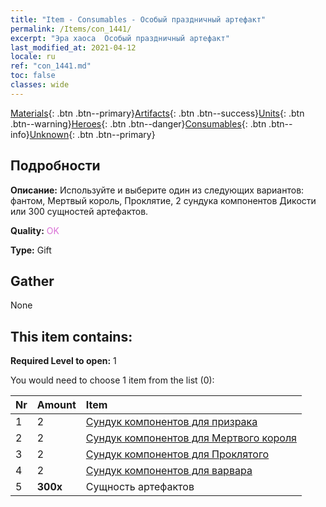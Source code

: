 ```yaml
---
title: "Item - Consumables - Особый праздничный артефакт"
permalink: /Items/con_1441/
excerpt: "Эра хаоса  Особый праздничный артефакт"
last_modified_at: 2021-04-12
locale: ru
ref: "con_1441.md"
toc: false
classes: wide
---
```

 [Materials](/ru/Items/){: .btn .btn--primary}[Artifacts](/ru/Items/Artifacts/){: .btn .btn--success}[Units](/ru/Items/Units/){: .btn .btn--warning}[Heroes](/ru/Items/Heroes/){: .btn .btn--danger}[Consumables](/ru/Items/Consumables/){: .btn .btn--info}[Unknown](/ru/Items/Unknown/){: .btn .btn--primary}

## Подробности
 **Описание:** Используйте и выберите один из следующих вариантов: фантом, Мертвый король, Проклятие, 2 сундука компонентов Дикости или 300 сущностей артефактов.

 **Quality:** <span style="color: #DA70D6">OK</span>

 **Type:** Gift

## Gather

  None

## This item contains:

 **Required Level to open:** 1

 You would need to choose 1 item from the list (0):

  | Nr | Amount |     Item    |
  |:---|:-------|:------------|
  | 1 | 2 | [Сундук компонентов для призрака](/ru/Items/con_1339/) | 
  | 2 | 2 | [Сундук компонентов для Мертвого короля](/ru/Items/con_1340/) | 
  | 3 | 2 | [Сундук компонентов для Проклятого](/ru/Items/con_1341/) | 
  | 4 | 2 | [Сундук компонентов для варвара](/ru/Items/con_1342/) | 
  | 5 |  **300x** | Сущность артефактов |  | 
